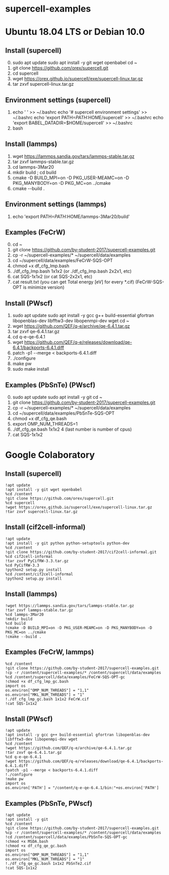 # supercell-examples


# Ubuntu 18.04 LTS or Debian 10.0


## Install (supercell)
0. sudo apt update
  sudo apt install -y git wget openbabel
  cd ~
1. git clone https://github.com/orex/supercell.git
2. cd supercell
3. wget https://orex.github.io/supercell/exe/supercell-linux.tar.gz
4. tar zxvf supercell-linux.tar.gz

## Environment settings (supercell)
1. echo ' ' >> ~/.bashrc
  echo '# supercell environment settings' >> ~/.bashrc
  echo 'export PATH=$PATH:$HOME/supercell' >> ~/.bashrc
  echo 'export BABEL_DATADIR=$HOME/supercell' >> ~/.bashrc
2. bash

## Install (lammps)
1. wget https://lammps.sandia.gov/tars/lammps-stable.tar.gz
2. tar zxvf lammps-stable.tar.gz
3. cd lammps-3Mar20
4. mkdir build ; cd build 
5. cmake -D BUILD_MPI=on -D PKG_USER-MEAMC=on -D PKG_MANYBODY=on -D PKG_MC=on ../cmake
6. cmake --build .


## Environment settings (lammps)
1. echo 'export PATH=$PATH:$HOME/lammps-3Mar20/build'


## Examples (FeCrW)
0. cd ~
1. git clone https://github.com/by-student-2017/supercell-examples.git
2. cp -r ~/supercell-examples/* ~/supercell/data/examples
3. cd ~/supercell/data/examples/FeCrW-SQS-OPT
4. chmod +x df_cfg_lmp.bash
5. ./df_cfg_lmp.bash 1x1x2
  (or ./df_cfg_lmp.bash 2x2x1, etc)
6. cat SQS-1x1x2
  (or cat SQS-2x2x1, etc)
7. cat result.txt
(you can get Total energy [eV] for every *.cif)
(FeCrW-SQS-OPT is minimize version)


## Install (PWscf)
1. sudo apt update
  sudo apt install -y gcc g++ build-essential gfortran libopenblas-dev libfftw3-dev libopenmpi-dev wget
  cd ~
2. wget https://github.com/QEF/q-e/archive/qe-6.4.1.tar.gz
3. tar zxvf qe-6.4.1.tar.gz
4. cd q-e-qe-6.4.1
5. wget https://github.com/QEF/q-e/releases/download/qe-6.4.1/backports-6.4.1.diff
6. patch -p1 --merge < backports-6.4.1.diff
7. ./configure
8. make pw
9. sudo make install


## Examples (PbSnTe) (PWscf)
0. sudo apt update
  sudo apt install -y git
  cd ~
1. git clone https://github.com/by-student-2017/supercell-examples.git
2. cp -r ~/supercell-examples/* ~/supercell/data/examples
3. cd ~/supercell/data/examples/PbSnTe-SQS-OPT
4. chmod +x df_cfg_qe.bash
5. export OMP_NUM_THREADS=1
6. ./df_cfg_qe.bash 1x1x2 4
  (last number is number of cpus)
7. cat SQS-1x1x2


# Google Colaboratory
## Install (supercell)


	!apt update
	!apt install -y git wget openbabel
	%cd /content
	!git clone https://github.com/orex/supercell.git
	%cd supercell
	!wget https://orex.github.io/supercell/exe/supercell-linux.tar.gz
	!tar zxvf supercell-linux.tar.gz


## Install (cif2cell-informal)


	!apt update
	!apt install -y git python python-setuptools python-dev
	%cd /content
	!git clone https://github.com/by-student-2017/cif2cell-informal.git
	%cd cif2cell-informal
	!tar zxvf PyCifRW-3.3.tar.gz
	%cd PyCifRW-3.3
	!python2 setup.py install
	%cd /content/cif2cell-informal
	!python2 setup.py install


## Install (lammps)


	!wget https://lammps.sandia.gov/tars/lammps-stable.tar.gz
	!tar zxvf lammps-stable.tar.gz
	%cd lammps-3Mar20
	!mkdir build
	%cd build 
	!cmake -D BUILD_MPI=on -D PKG_USER-MEAMC=on -D PKG_MANYBODY=on -D PKG_MC=on ../cmake
	!cmake --build .


## Examples (FeCrW, lammps)


	%cd /content
	!git clone https://github.com/by-student-2017/supercell-examples.git
	!cp -r /content/supercell-examples/* /content/supercell/data/examples
	%cd /content/supercell/data/examples/FeCrW-SQS-OPT-gc
	!chmod +x df_cfg_lmp_gc.bash
	import os
	os.environ["OMP_NUM_THREADS"] = "1,1"
	os.environ["MKL_NUM_THREADS"] = "1"
	!./df_cfg_lmp_gc.bash 1x1x2 FeCrW.cif
	!cat SQS-1x1x2


## Install (PWscf)


	!apt update
	!apt install -y gcc g++ build-essential gfortran libopenblas-dev libfftw3-dev libopenmpi-dev wget
	%cd /content
	!wget https://github.com/QEF/q-e/archive/qe-6.4.1.tar.gz
	!tar zxvf qe-6.4.1.tar.gz
	%cd q-e-qe-6.4.1
	!wget https://github.com/QEF/q-e/releases/download/qe-6.4.1/backports-6.4.1.diff
	!patch -p1 --merge < backports-6.4.1.diff
	!./configure
	!make pw
	import os
	os.environ['PATH'] = "/content/q-e-qe-6.4.1/bin:"+os.environ['PATH']


## Examples (PbSnTe, PWscf)


	!apt update
	!apt install -y git
	%cd /content
	!git clone https://github.com/by-student-2017/supercell-examples.git
	%cp -r /content/supercell-examples/* /content/supercell/data/examples
	!cd /content/supercell/data/examples/PbSnTe-SQS-OPT-gc
	!chmod +x MSDA.bash
	!chmod +x df_cfg_qe_gc.bash
	import os
	os.environ["OMP_NUM_THREADS"] = "1,1"
	os.environ["MKL_NUM_THREADS"] = "1"
	!./df_cfg_qe_gc.bash 1x1x2 PbSnTe2.cif
	!cat SQS-1x1x2